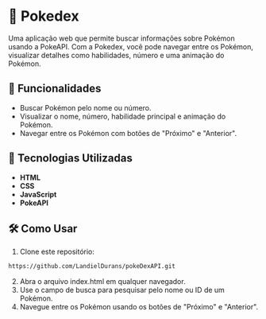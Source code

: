 # 📖 Pokedex
Uma aplicação web que permite buscar informações sobre Pokémon usando a PokeAPI. Com a Pokedex, você pode navegar entre os Pokémon, visualizar detalhes como habilidades, número e uma animação do Pokémon.

## 🌟 Funcionalidades
- Buscar Pokémon pelo nome ou número.
- Visualizar o nome, número, habilidade principal e animação do Pokémon.
- Navegar entre os Pokémon com botões de "Próximo" e "Anterior".
## 🚀 Tecnologias Utilizadas
- **HTML**
- **CSS**
- **JavaScript**
- **PokeAPI**
## 🛠️ Como Usar
1. Clone este repositório:
``` bash
https://github.com/LandielDurans/pokeDexAPI.git
```
2. Abra o arquivo index.html em qualquer navegador.
3. Use o campo de busca para pesquisar pelo nome ou ID de um Pokémon.
4. Navegue entre os Pokémon usando os botões de "Próximo" e "Anterior".
